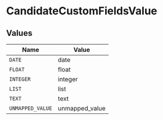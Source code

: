 # CandidateCustomFieldsValue


## Values

| Name             | Value            |
| ---------------- | ---------------- |
| `DATE`           | date             |
| `FLOAT`          | float            |
| `INTEGER`        | integer          |
| `LIST`           | list             |
| `TEXT`           | text             |
| `UNMAPPED_VALUE` | unmapped_value   |
